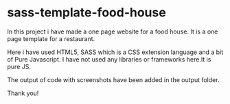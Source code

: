 # sass-template-food-house

In this project i have made a one page website for a food house.
It is a one page template for a restaurant.

Here i have used HTML5, SASS which is a CSS extension language and a bit of Pure Javascript.
I have not used any libraries or frameworks here.It is pure JS.

The output of code with screenshots have been added in the output folder.

Thank you!

